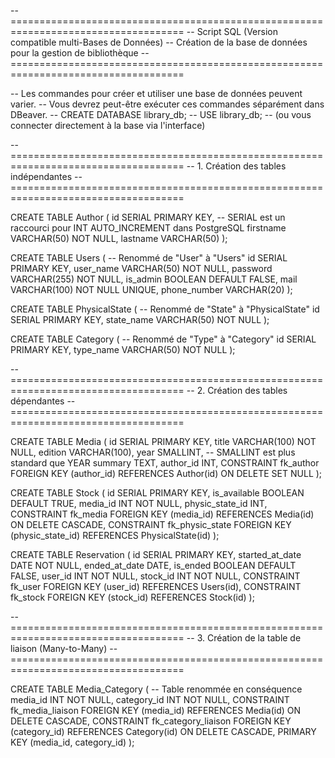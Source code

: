 -- ====================================================================================
-- Script SQL (Version compatible multi-Bases de Données)
-- Création de la base de données pour la gestion de bibliothèque
-- ====================================================================================

-- Les commandes pour créer et utiliser une base de données peuvent varier.
-- Vous devrez peut-être exécuter ces commandes séparément dans DBeaver.
-- CREATE DATABASE library_db;
-- USE library_db; -- (ou vous connecter directement à la base via l'interface)


-- ====================================================================================
-- 1. Création des tables indépendantes
-- ====================================================================================

CREATE TABLE Author (
    id SERIAL PRIMARY KEY, -- SERIAL est un raccourci pour INT AUTO_INCREMENT dans PostgreSQL
    firstname VARCHAR(50) NOT NULL,
    lastname VARCHAR(50)
);

CREATE TABLE Users ( -- Renommé de "User" à "Users"
    id SERIAL PRIMARY KEY,
    user_name VARCHAR(50) NOT NULL,
    password VARCHAR(255) NOT NULL,
    is_admin BOOLEAN DEFAULT FALSE,
    mail VARCHAR(100) NOT NULL UNIQUE,
    phone_number VARCHAR(20)
);

CREATE TABLE PhysicalState ( -- Renommé de "State" à "PhysicalState"
    id SERIAL PRIMARY KEY,
    state_name VARCHAR(50) NOT NULL
);

CREATE TABLE Category ( -- Renommé de "Type" à "Category"
    id SERIAL PRIMARY KEY,
    type_name VARCHAR(50) NOT NULL
);


-- ====================================================================================
-- 2. Création des tables dépendantes
-- ====================================================================================

CREATE TABLE Media (
    id SERIAL PRIMARY KEY,
    title VARCHAR(100) NOT NULL,
    edition VARCHAR(100),
    year SMALLINT, -- SMALLINT est plus standard que YEAR
    summary TEXT,
    author_id INT,
    CONSTRAINT fk_author FOREIGN KEY (author_id) REFERENCES Author(id) ON DELETE SET NULL
);

CREATE TABLE Stock (
    id SERIAL PRIMARY KEY,
    is_available BOOLEAN DEFAULT TRUE,
    media_id INT NOT NULL,
    physic_state_id INT,
    CONSTRAINT fk_media FOREIGN KEY (media_id) REFERENCES Media(id) ON DELETE CASCADE,
    CONSTRAINT fk_physic_state FOREIGN KEY (physic_state_id) REFERENCES PhysicalState(id)
);

CREATE TABLE Reservation (
    id SERIAL PRIMARY KEY,
    started_at_date DATE NOT NULL,
    ended_at_date DATE,
    is_ended BOOLEAN DEFAULT FALSE,
    user_id INT NOT NULL,
    stock_id INT NOT NULL,
    CONSTRAINT fk_user FOREIGN KEY (user_id) REFERENCES Users(id),
    CONSTRAINT fk_stock FOREIGN KEY (stock_id) REFERENCES Stock(id)
);


-- ====================================================================================
-- 3. Création de la table de liaison (Many-to-Many)
-- ====================================================================================

CREATE TABLE Media_Category ( -- Table renommée en conséquence
    media_id INT NOT NULL,
    category_id INT NOT NULL,
    CONSTRAINT fk_media_liaison FOREIGN KEY (media_id) REFERENCES Media(id) ON DELETE CASCADE,
    CONSTRAINT fk_category_liaison FOREIGN KEY (category_id) REFERENCES Category(id) ON DELETE CASCADE,
    PRIMARY KEY (media_id, category_id)
);
